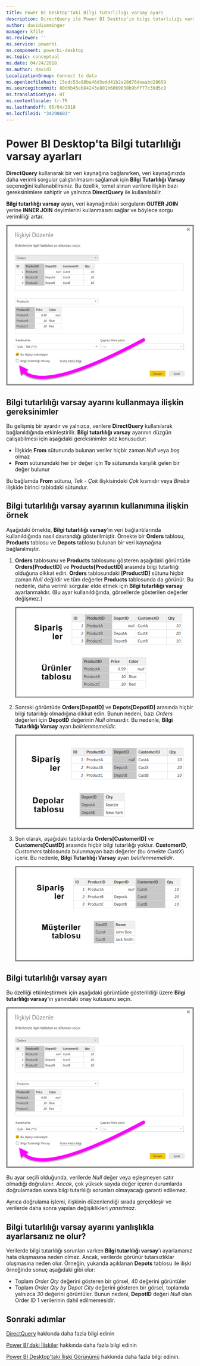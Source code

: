 ```yaml
---
title: Power BI Desktop'taki Bilgi tutarlılığı varsay ayarı
description: DirectQuery ile Power BI Desktop'ın bilgi tutarlılığı varsayma işlemini nasıl gerçekleştireceğini öğrenin
author: davidiseminger
manager: kfile
ms.reviewer: ''
ms.service: powerbi
ms.component: powerbi-desktop
ms.topic: conceptual
ms.date: 04/24/2018
ms.author: davidi
LocalizationGroup: Connect to data
ms.openlocfilehash: 15edc53e88ba46d3edd41b2a28d76deaabd28659
ms.sourcegitcommit: 80d6b45eb84243e801b60b9038b9bff77c30d5c8
ms.translationtype: HT
ms.contentlocale: tr-TR
ms.lasthandoff: 06/04/2018
ms.locfileid: "34290603"
---
```

# <a name="assume-referential-integrity-settings-in-power-bi-desktop"></a>Power BI Desktop'ta Bilgi tutarlılığı varsay ayarları
**DirectQuery** kullanarak bir veri kaynağına bağlanırken, veri kaynağınızda daha verimli sorgular çalıştırılmasını sağlamak için **Bilgi Tutarlılığı Varsay** seçeneğini kullanabilirsiniz. Bu özellik, temel alınan verilere ilişkin bazı gereksinimlere sahiptir ve yalnızca **DirectQuery** ile kullanılabilir.

**Bilgi tutarlılığı varsay** ayarı, veri kaynağındaki sorguların **OUTER JOIN** yerine **INNER JOIN** deyimlerini kullanmasını sağlar ve böylece sorgu verimliliği artar.

![](media/desktop-assume-referential-integrity/assume-referential-integrity_1.png)

## <a name="requirements-for-using-assume-referential-integrity"></a>Bilgi tutarlılığı varsay ayarını kullanmaya ilişkin gereksinimler
Bu gelişmiş bir ayardır ve yalnızca, verilere **DirectQuery** kullanılarak bağlanıldığında etkinleştirilir. **Bilgi tutarlılığı varsay** ayarının düzgün çalışabilmesi için aşağıdaki gereksinimler söz konusudur:

* İlişkide **From** sütununda bulunan veriler hiçbir zaman *Null* veya *boş* olmaz
* **From** sütunundaki her bir değer için **To** sütununda karşılık gelen bir değer bulunur

Bu bağlamda **From** sütunu, *Tek - Çok* ilişkisindeki *Çok* kısmıdır veya *Birebir* ilişkide birinci tablodaki sütundur.

## <a name="example-of-using-assume-referential-integrity"></a>Bilgi tutarlılığı varsay ayarının kullanımına ilişkin örnek
Aşağıdaki örnekte, **Bilgi tutarlılığı varsay**'ın veri bağlantılarında kullanıldığında nasıl davrandığı gösterilmiştir. Örnekte bir **Orders** tablosu, **Products** tablosu ve **Depots** tablosu bulunan bir veri kaynağına bağlanılmıştır.

1. **Orders** tablosunu ve **Products** tablosunu gösteren aşağıdaki görüntüde **Orders[ProductID]** ve **Products[ProductID]** arasında bilgi tutarlılığı olduğuna dikkat edin. **Orders** tablosundaki **[ProductID]** sütunu hiçbir zaman *Null* değildir ve tüm değerler **Products** tablosunda da görünür. Bu nedenle, daha verimli sorgular elde etmek için **Bilgi tutarlılığı varsay** ayarlanmalıdır. (Bu ayar kullanıldığında, görsellerde gösterilen değerler değişmez.)
   
   ![](media/desktop-assume-referential-integrity/assume-referential-integrity_2.png)
2. Sonraki görüntüde **Orders[DepotID]** ve **Depots[DepotID]** arasında hiçbir bilgi tutarlılığı olmadığına dikkat edin. Bunun nedeni, bazı *Orders* değerleri için **DepotID** değerinin *Null* olmasıdır. Bu nedenle, **Bilgi Tutarlılığı Varsay** ayarı *belirlenmemelidir*.
   
   ![](media/desktop-assume-referential-integrity/assume-referential-integrity_3.png)
3. Son olarak, aşağıdaki tablolarda **Orders[CustomerID]** ve **Customers[CustID]** arasında hiçbir bilgi tutarlılığı yoktur. **CustomerID**, *Customers* tablosunda bulunmayan bazı değerler (bu örnekte *CustX*) içerir. Bu nedenle, **Bilgi Tutarlılığı Varsay** ayarı *belirlenmemelidir*.
   
   ![](media/desktop-assume-referential-integrity/assume-referential-integrity_4.png)

## <a name="setting-assume-referential-integrity"></a>Bilgi tutarlılığı varsay ayarı
Bu özelliği etkinleştirmek için aşağıdaki görüntüde gösterildiği üzere **Bilgi tutarlılığı varsay**'ın yanındaki onay kutusunu seçin.

![](media/desktop-assume-referential-integrity/assume-referential-integrity_1.png)

Bu ayar seçili olduğunda, verilerde *Null* değer veya eşleşmeyen satır olmadığı doğrulanır. *Ancak*, çok yüksek sayıda değer içeren durumlarda doğrulamadan sonra bilgi tutarlılığı sorunları olmayacağı garanti edilemez.

Ayrıca doğrulama işlemi, ilişkinin düzenlendiği sırada gerçekleşir ve verilerde daha sonra yapılan değişiklikleri *yansıtmaz*.

## <a name="what-happens-if-you-incorrectly-set-assume-referential-integrity"></a>Bilgi tutarlılığı varsay ayarını yanlışlıkla ayarlarsanız ne olur?
Verilerde bilgi tutarlılığı sorunları varken **Bilgi tutarlılığı varsay**'ı ayarlamanız hata oluşmasına neden olmaz. Ancak, verilerde görünür tutarsızlıklar oluşmasına neden olur. Örneğin, yukarıda açıklanan **Depots** tablosu ile ilişki örneğinde sonuç aşağıdaki gibi olur:

* Toplam *Order Qty* değerini gösteren bir görsel, 40 değerini görüntüler
* Toplam *Order Qty by Depot City* değerini gösteren bir görsel, toplamda yalnızca *30* değerini görüntüler. Bunun nedeni, **DepotID** değeri *Null* olan Order ID 1 verilerinin dahil edilmemesidir.

## <a name="next-steps"></a>Sonraki adımlar
[DirectQuery](desktop-use-directquery.md) hakkında daha fazla bilgi edinin

[Power BI'daki İlişkiler](desktop-create-and-manage-relationships.md) hakkında daha fazla bilgi edinin

[Power BI Desktop'taki İlişki Görünümü](desktop-relationship-view.md) hakkında daha fazla bilgi edinin.

